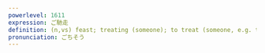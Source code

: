 ```yaml
---
powerlevel: 1611
expression: ご馳走
definition: (n,vs) feast; treating (someone); to treat (someone, e.g. to a meal); (P)
pronunciation: ごちそう
---
```

